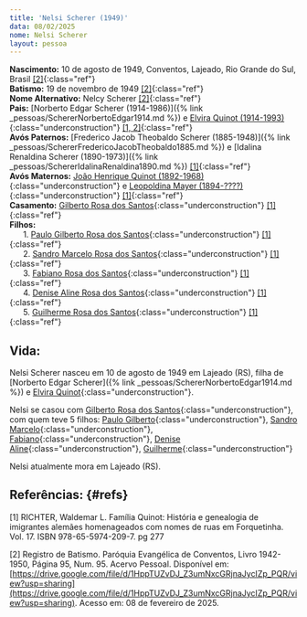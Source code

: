 ```yaml
---
title: 'Nelsi Scherer (1949)'
data: 08/02/2025
nome: Nelsi Scherer
layout: pessoa
---
```


**Nascimento:** 10 de agosto de 1949, Conventos, Lajeado, Rio Grande do Sul, Brasil [[2]](#refs){:class="ref"}<br/>
**Batismo:** 19 de novembro de 1949 [[2]](#refs){:class="ref"}<br/>
**Nome Alternativo:** Nelcy Scherer [[2]](#refs){:class="ref"}<br/>
**Pais:** [Norberto Edgar Scherer (1914-1986)]({% link _pessoas/SchererNorbertoEdgar1914.md %}) e [Elvira Quinot (1914-1993)](){:class="underconstruction"} [[1, 2]](#refs){:class="ref"}<br/>
**Avós Paternos:** [Frederico Jacob Theobaldo Scherer (1885-1948)]({% link _pessoas/SchererFredericoJacobTheobaldo1885.md %}) e [Idalina Renaldina Scherer (1890-1973)]({% link _pessoas/SchererIdalinaRenaldina1890.md %}) [[1]](#refs){:class="ref"}<br/>
**Avós Maternos:** [João Henrique Quinot (1892-1968)](){:class="underconstruction"} e [Leopoldina Mayer (1894-????)](){:class="underconstruction"} [[1]](#refs){:class="ref"}<br/>
**Casamento:** [Gilberto Rosa dos Santos](){:class="underconstruction"} [[1]](#refs){:class="ref"}<br/>
**Filhos:**<br/>
&nbsp;&nbsp;&nbsp;&nbsp;&nbsp;&nbsp;1. [Paulo Gilberto Rosa dos Santos](){:class="underconstruction"} [[1]](#refs){:class="ref"}<br/>
&nbsp;&nbsp;&nbsp;&nbsp;&nbsp;&nbsp;2. [Sandro Marcelo Rosa dos Santos](){:class="underconstruction"} [[1]](#refs){:class="ref"}<br/>
&nbsp;&nbsp;&nbsp;&nbsp;&nbsp;&nbsp;3. [Fabiano Rosa dos Santos](){:class="underconstruction"} [[1]](#refs){:class="ref"}<br/>
&nbsp;&nbsp;&nbsp;&nbsp;&nbsp;&nbsp;4. [Denise Aline Rosa dos Santos](){:class="underconstruction"} [[1]](#refs){:class="ref"}<br/>
&nbsp;&nbsp;&nbsp;&nbsp;&nbsp;&nbsp;5. [Guilherme Rosa dos Santos](){:class="underconstruction"} [[1]](#refs){:class="ref"}<br/>

## Vida:

Nelsi Scherer nasceu em 10 de agosto de 1949 em Lajeado (RS), filha de [Norberto Edgar Scherer]({% link _pessoas/SchererNorbertoEdgar1914.md %}) e [Elvira Quinot](){:class="underconstruction"}.

Nelsi se casou com [Gilberto Rosa dos Santos](){:class="underconstruction"}, com quem teve 5 filhos: [Paulo Gilberto](){:class="underconstruction"}, [Sandro Marcelo](){:class="underconstruction"}, [Fabiano](){:class="underconstruction"}, [Denise Aline](){:class="underconstruction"}, [Guilherme](){:class="underconstruction"} 

Nelsi atualmente mora em Lajeado (RS).

## Referências:  {#refs} 

[1] RICHTER, Waldemar L. Família Quinot: História e genealogia de imigrantes alemães homenageados com nomes de ruas em Forquetinha. Vol. 17. ISBN 978-65-5974-209-7. pg 277

[2] Registro de Batismo. Paróquia Evangélica de Conventos, Livro 1942-1950, Página 95, Num. 95. Acervo Pessoal. Disponível em: [https://drive.google.com/file/d/1HppTUZvDJ_Z3umNxcGRjnaJycIZp_PQR/view?usp=sharing](https://drive.google.com/file/d/1HppTUZvDJ_Z3umNxcGRjnaJycIZp_PQR/view?usp=sharing). Acesso em: 08 de fevereiro de 2025.
